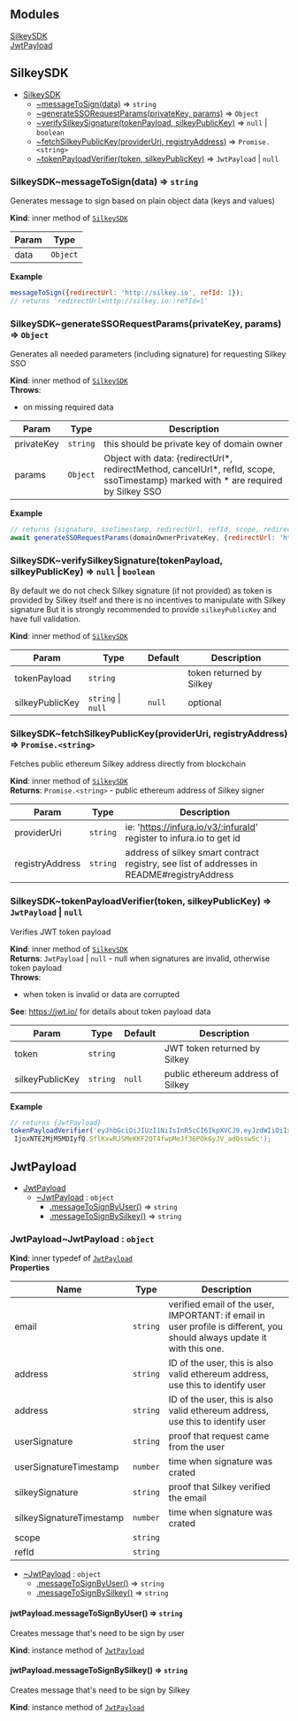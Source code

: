 ## Modules

<dl>
<dt><a href="#module_SilkeySDK">SilkeySDK</a></dt>
<dd></dd>
<dt><a href="#module_JwtPayload">JwtPayload</a></dt>
<dd></dd>
</dl>

<a name="module_SilkeySDK"></a>

## SilkeySDK

* [SilkeySDK](#module_SilkeySDK)
    * [~messageToSign(data)](#module_SilkeySDK..messageToSign) ⇒ <code>string</code>
    * [~generateSSORequestParams(privateKey, params)](#module_SilkeySDK..generateSSORequestParams) ⇒ <code>Object</code>
    * [~verifySilkeySignature(tokenPayload, silkeyPublicKey)](#module_SilkeySDK..verifySilkeySignature) ⇒ <code>null</code> \| <code>boolean</code>
    * [~fetchSilkeyPublicKey(providerUri, registryAddress)](#module_SilkeySDK..fetchSilkeyPublicKey) ⇒ <code>Promise.&lt;string&gt;</code>
    * [~tokenPayloadVerifier(token, silkeyPublicKey)](#module_SilkeySDK..tokenPayloadVerifier) ⇒ <code>JwtPayload</code> \| <code>null</code>

<a name="module_SilkeySDK..messageToSign"></a>

### SilkeySDK~messageToSign(data) ⇒ <code>string</code>
Generates message to sign based on plain object data (keys and values)

**Kind**: inner method of [<code>SilkeySDK</code>](#module_SilkeySDK)  

| Param | Type |
| --- | --- |
| data | <code>Object</code> | 

**Example**  
```js
messageToSign({redirectUrl: 'http://silkey.io', refId: 1});
// returns 'redirectUrl=http://silkey.io::refId=1'
```
<a name="module_SilkeySDK..generateSSORequestParams"></a>

### SilkeySDK~generateSSORequestParams(privateKey, params) ⇒ <code>Object</code>
Generates all needed parameters (including signature) for requesting Silkey SSO

**Kind**: inner method of [<code>SilkeySDK</code>](#module_SilkeySDK)  
**Throws**:

- on missing required data


| Param | Type | Description |
| --- | --- | --- |
| privateKey | <code>string</code> | this should be private key of domain owner |
| params | <code>Object</code> | Object with data: {redirectUrl*, redirectMethod, cancelUrl*, refId, scope, ssoTimestamp}  marked with * are required by Silkey SSO |

**Example**  
```js
// returns {signature, ssoTimestamp, redirectUrl, refId, scope, redirectMethod}
await generateSSORequestParams(domainOwnerPrivateKey, {redirectUrl: 'http://silkey.io', refId: 1});
```
<a name="module_SilkeySDK..verifySilkeySignature"></a>

### SilkeySDK~verifySilkeySignature(tokenPayload, silkeyPublicKey) ⇒ <code>null</code> \| <code>boolean</code>
By default we do not check Silkey signature (if not provided) as token is provided by Silkey
itself and there is no incentives to manipulate with Silkey signature
But it is strongly recommended to provide `silkeyPublicKey` and have full validation.

**Kind**: inner method of [<code>SilkeySDK</code>](#module_SilkeySDK)  

| Param | Type | Default | Description |
| --- | --- | --- | --- |
| tokenPayload | <code>string</code> |  | token returned by Silkey |
| silkeyPublicKey | <code>string</code> \| <code>null</code> | <code>null</code> | optional |

<a name="module_SilkeySDK..fetchSilkeyPublicKey"></a>

### SilkeySDK~fetchSilkeyPublicKey(providerUri, registryAddress) ⇒ <code>Promise.&lt;string&gt;</code>
Fetches public ethereum Silkey address directly from blockchain

**Kind**: inner method of [<code>SilkeySDK</code>](#module_SilkeySDK)  
**Returns**: <code>Promise.&lt;string&gt;</code> - public ethereum address of Silkey signer  

| Param | Type | Description |
| --- | --- | --- |
| providerUri | <code>string</code> | ie: 'https://infura.io/v3/:infuraId' register to infura.io to get id |
| registryAddress | <code>string</code> | address of silkey smart contract registry,  see list of addresses in README#registryAddress |

<a name="module_SilkeySDK..tokenPayloadVerifier"></a>

### SilkeySDK~tokenPayloadVerifier(token, silkeyPublicKey) ⇒ <code>JwtPayload</code> \| <code>null</code>
Verifies JWT token payload

**Kind**: inner method of [<code>SilkeySDK</code>](#module_SilkeySDK)  
**Returns**: <code>JwtPayload</code> \| <code>null</code> - null when signatures are invalid, otherwise token payload  
**Throws**:

- when token is invalid or data are corrupted

**See**: https://jwt.io/ for details about token payload data  

| Param | Type | Default | Description |
| --- | --- | --- | --- |
| token | <code>string</code> |  | JWT token returned by Silkey |
| silkeyPublicKey | <code>string</code> | <code>null</code> | public ethereum address of Silkey |

**Example**  
```js
// returns {JwtPayload}
tokenPayloadVerifier('eyJhbGciOiJIUzI1NiIsInR5cCI6IkpXVCJ9.eyJzdWIiOiIxMjM0NTY3ODkwIiwibmFtZSI6IkpvaG4gRG9lIiwiaWF0
 IjoxNTE2MjM5MDIyfQ.SflKxwRJSMeKKF2QT4fwpMeJf36POk6yJV_adQssw5c');
```
<a name="module_JwtPayload"></a>

## JwtPayload

* [JwtPayload](#module_JwtPayload)
    * [~JwtPayload](#module_JwtPayload..JwtPayload) : <code>object</code>
        * [.messageToSignByUser()](#module_JwtPayload..JwtPayload+messageToSignByUser) ⇒ <code>string</code>
        * [.messageToSignBySilkey()](#module_JwtPayload..JwtPayload+messageToSignBySilkey) ⇒ <code>string</code>

<a name="module_JwtPayload..JwtPayload"></a>

### JwtPayload~JwtPayload : <code>object</code>
**Kind**: inner typedef of [<code>JwtPayload</code>](#module_JwtPayload)  
**Properties**

| Name | Type | Description |
| --- | --- | --- |
| email | <code>string</code> | verified email of the user,  IMPORTANT: if email in user profile is different, you should always update it with this one. |
| address | <code>string</code> | ID of the user, this is also valid ethereum address, use this to identify user |
| address | <code>string</code> | ID of the user, this is also valid ethereum address, use this to identify user |
| userSignature | <code>string</code> | proof that request came from the user |
| userSignatureTimestamp | <code>number</code> | time when signature was crated |
| silkeySignature | <code>string</code> | proof that Silkey verified the email |
| silkeySignatureTimestamp | <code>number</code> | time when signature was crated |
| scope | <code>string</code> |  |
| refId | <code>string</code> |  |


* [~JwtPayload](#module_JwtPayload..JwtPayload) : <code>object</code>
    * [.messageToSignByUser()](#module_JwtPayload..JwtPayload+messageToSignByUser) ⇒ <code>string</code>
    * [.messageToSignBySilkey()](#module_JwtPayload..JwtPayload+messageToSignBySilkey) ⇒ <code>string</code>

<a name="module_JwtPayload..JwtPayload+messageToSignByUser"></a>

#### jwtPayload.messageToSignByUser() ⇒ <code>string</code>
Creates message that's need to be sign by user

**Kind**: instance method of [<code>JwtPayload</code>](#module_JwtPayload..JwtPayload)  
<a name="module_JwtPayload..JwtPayload+messageToSignBySilkey"></a>

#### jwtPayload.messageToSignBySilkey() ⇒ <code>string</code>
Creates message that's need to be sign by Silkey

**Kind**: instance method of [<code>JwtPayload</code>](#module_JwtPayload..JwtPayload)  
